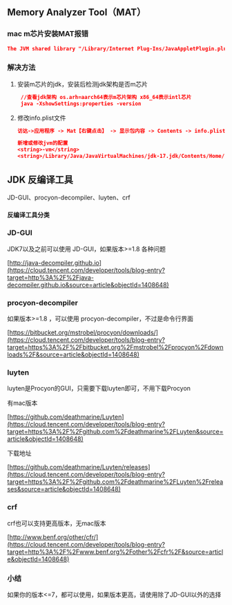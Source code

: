## Memory Analyzer Tool（MAT）

### mac m芯片安装MAT报错

```json
The JVM shared library "/Library/Internet Plug-Ins/JavaAppletPlugin.plugin/Contents/Home/bin/../lib/server/libjvm.dylib" does not contain the JNI_CreateJavaVM symbol
```

### 解决方法

1. 安装m芯片的jdk，安装后检测jdk架构是否m芯片

   ```json
    //查看jdk架构 os.arh=aarch64表示m芯片架构 x86_64表示intl芯片
    java -XshowSettings:properties -version
   
   ```

   

2. 修改info.plist文件

   ```json
   访达->应用程序 -> Mat【右键点击】 -> 显示包内容 -> Contents -> info.plist【打开】
   
   新增或修改jvm的配置
   <string>-vm</string>
   <string>/Library/Java/JavaVirtualMachines/jdk-17.jdk/Contents/Home/bin/java</string>
   
   ```

   

## JDK 反编译工具

JD-GUI、procyon-decompiler、luyten、crf

#### 反编译工具分类

### JD-GUI

JDK7以及之前可以使用  JD-GUI，如果版本>=1.8 各种问题

[http://java-decompiler.github.io](https://cloud.tencent.com/developer/tools/blog-entry?target=http%3A%2F%2Fjava-decompiler.github.io&source=article&objectId=1408648)

### procyon-decompiler

如果版本>=1.8 ，可以使用 procyon-decompiler，不过是命令行界面

[https://bitbucket.org/mstrobel/procyon/downloads/](https://cloud.tencent.com/developer/tools/blog-entry?target=https%3A%2F%2Fbitbucket.org%2Fmstrobel%2Fprocyon%2Fdownloads%2F&source=article&objectId=1408648)

### luyten

luyten是Procyon的GUI，只需要下载luyten即可，不用下载Procyon 

有mac版本

[https://github.com/deathmarine/Luyten](https://cloud.tencent.com/developer/tools/blog-entry?target=https%3A%2F%2Fgithub.com%2Fdeathmarine%2FLuyten&source=article&objectId=1408648)

下载地址

[https://github.com/deathmarine/Luyten/releases](https://cloud.tencent.com/developer/tools/blog-entry?target=https%3A%2F%2Fgithub.com%2Fdeathmarine%2FLuyten%2Freleases&source=article&objectId=1408648)

### crf

crf也可以支持更高版本，无mac版本

[http://www.benf.org/other/cfr/](https://cloud.tencent.com/developer/tools/blog-entry?target=http%3A%2F%2Fwww.benf.org%2Fother%2Fcfr%2F&source=article&objectId=1408648)

### 小结

如果你的版本<=7，都可以使用，如果版本更高，请使用除了JD-GUI以外的选择
